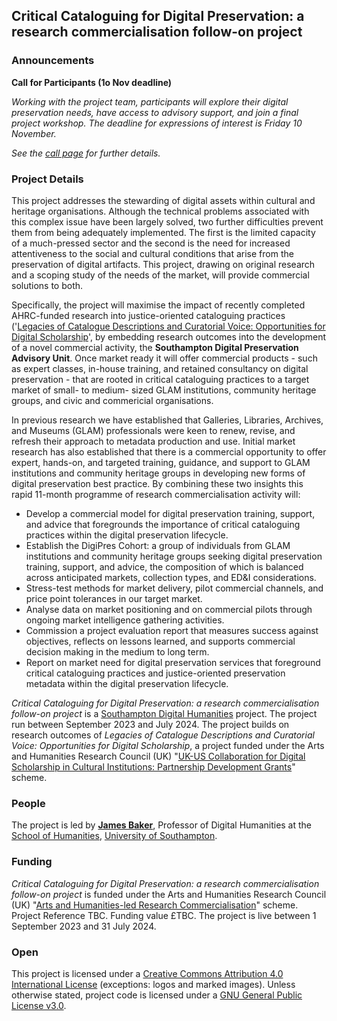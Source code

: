 ## Critical Cataloguing for Digital Preservation: a research commercialisation follow-on project

### Announcements

**Call for Participants (1o Nov deadline)**

*Working with the project team, participants will explore their digital preservation needs, have access to advisory support, and join a final project workshop. The deadline for expressions of interest is Friday 10 November.*

*See the [call page](https://critcatdigipres.github.io/2023-09_cohort-call) for further details.*

### Project Details

This project addresses the stewarding of digital assets within cultural and heritage organisations. Although the technical problems associated with this complex issue have been largely solved, two further difficulties prevent them from being adequately implemented. The first is the limited capacity of a much-pressed sector and the second is the need for increased attentiveness to the social and cultural conditions that arise from the preservation of digital artifacts. This project, drawing on original research and a scoping study of the needs of the market, will provide commercial solutions to both.

Specifically, the project will maximise the impact of recently completed AHRC-funded research into justice-oriented cataloguing practices ('[Legacies of Catalogue Descriptions and Curatorial Voice: Opportunities for Digital Scholarship](https://cataloguelegacies.github.io/)', by embedding research outcomes into the development of a novel commercial activity, the **Southampton Digital Preservation Advisory Unit**. Once market ready it will offer commercial products - such as expert classes, in-house training, and retained consultancy on digital preservation - that are rooted in critical cataloguing practices to a target market of small- to medium- sized GLAM institutions, community heritage groups, and civic and commericial organisations.

In previous research we have established that Galleries, Libraries, Archives, and Museums (GLAM) professionals were keen to renew, revise, and refresh their approach to metadata production and use. Initial market research has also established that there is a commercial opportunity to offer expert, hands-on, and targeted training, guidance, and support to GLAM institutions and community heritage groups in developing new forms of digital preservation best practice. By combining these two insights this rapid 11-month programme of research commercialisation activity will:

- Develop a commercial model for digital preservation training, support, and advice that foregrounds the importance of
critical cataloguing practices within the digital preservation lifecycle.
- Establish the DigiPres Cohort: a group of individuals from GLAM institutions and community heritage groups seeking
digital preservation training, support, and advice, the composition of which is balanced across anticipated markets,
collection types, and ED&I considerations.
- Stress-test methods for market delivery, pilot commercial channels, and price point tolerances in our target market.
- Analyse data on market positioning and on commercial pilots through ongoing market intelligence gathering activities.
- Commission a project evaluation report that measures success against objectives, reflects on lessons learned, and
supports commercial decision making in the medium to long term.
- Report on market need for digital preservation services that foreground critical cataloguing practices and justice-oriented
preservation metadata within the digital preservation lifecycle.

*Critical Cataloguing for Digital Preservation: a research commercialisation follow-on project* is a [Southampton Digital Humanities](https://github.com/Southampton-Digital-Humanities) project. The project run between September 2023 and July 2024. The project builds on research outcomes of *Legacies of Catalogue Descriptions and Curatorial Voice: Opportunities for Digital Scholarship*, a project funded under the Arts and Humanities Research Council (UK) "[UK-US Collaboration for Digital Scholarship in Cultural Institutions: Partnership Development Grants](https://ahrc.ukri.org/funding/apply-for-funding/current-opportunities/uk-us-collaboration-for-digital-scholarship-in-cultural-institutions-partnership-development-grants-opportunity/)" scheme.

### People

The project is led by **[James Baker](https://www.southampton.ac.uk/people/5yrbp5/doctor-james-baker)**, Professor of Digital Humanities at the [School of Humanities](https://www.southampton.ac.uk/humanities/index.page), [University of Southampton](https://www.southampton.ac.uk/).

### Funding

*Critical Cataloguing for Digital Preservation: a research commercialisation follow-on project* is funded under the Arts and Humanities Research Council (UK) "[Arts and Humanities-led Research Commercialisation](https://www.ukri.org/opportunity/opportunity-arts-and-humanities-led-research-commercialisation/)" scheme. Project Reference TBC. Funding value £TBC. The project is live between 1 September 2023 and 31 July 2024.

### Open

This project is licensed under a [Creative Commons Attribution 4.0 International License](https://creativecommons.org/licenses/by/4.0/) (exceptions: logos and marked images). Unless otherwise stated, project code is licensed under a [GNU General Public License v3.0](https://github.com/CuratorialVoice/code/blob/master/LICENSE).
